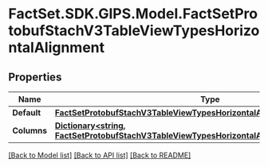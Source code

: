 # FactSet.SDK.GIPS.Model.FactSetProtobufStachV3TableViewTypesHorizontalAlignment

## Properties

Name | Type | Description | Notes
------------ | ------------- | ------------- | -------------
**Default** | [**FactSetProtobufStachV3TableViewTypesHorizontalAlignmentTypesAlignment**](FactSetProtobufStachV3TableViewTypesHorizontalAlignmentTypesAlignment.md) |  | [optional] 
**Columns** | [**Dictionary&lt;string, FactSetProtobufStachV3TableViewTypesHorizontalAlignmentTypesAlignment&gt;**](FactSetProtobufStachV3TableViewTypesHorizontalAlignmentTypesAlignment.md) |  | [optional] [readonly] 

[[Back to Model list]](../README.md#documentation-for-models) [[Back to API list]](../README.md#documentation-for-api-endpoints) [[Back to README]](../README.md)


